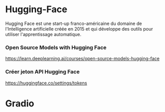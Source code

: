 # Hugging-Face

Hugging Face est une start-up franco-américaine du domaine de l'Intelligence artificielle créée en 2015 et qui développe des outils pour utiliser l'apprentissage automatique. 


### Open Source Models with Hugging Face
https://learn.deeplearning.ai/courses/open-source-models-hugging-face

### Créer jeton API Hugging Face 
https://huggingface.co/settings/tokens

# Gradio 


